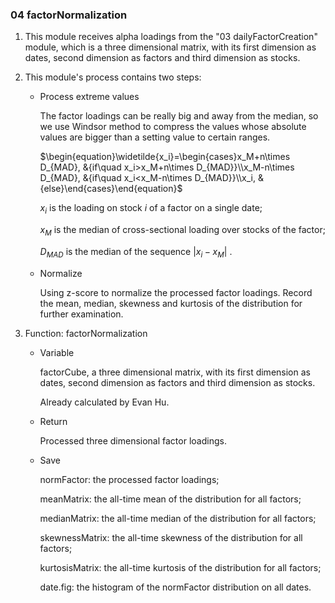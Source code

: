 ### 04 factorNormalization

1. This module receives alpha loadings from the "03 dailyFactorCreation" module, which is a three dimensional matrix, with its first dimension as dates, second dimension as factors and third dimension as stocks.

2. This module's process contains two steps:

   - Process extreme values

     The factor loadings can be really big and away from the median, so we use Windsor method to compress the values whose absolute values are bigger than a setting value to certain ranges.

     $\begin{equation}\widetilde{x_i}=\begin{cases}x_M+n\times D_{MAD}, &{if\quad x_i>x_M+n\times D_{MAD}}\\x_M-n\times D_{MAD}, &{if\quad x_i<x_M-n\times D_{MAD}}\\x_i, &{else}\end{cases}\end{equation}$ 

     $x_i$ is the loading on stock $i$  of a factor on a single date;

     $x_M$ is the median of cross-sectional loading over stocks of the factor;

     $D_{MAD}$ is the median of the sequence $|x_i-x_M|$ .

   - Normalize

     Using z-score to normalize the processed factor loadings. Record the mean, median, skewness and kurtosis of the distribution for further examination.

3. Function: factorNormalization

   - Variable

     factorCube, a three dimensional matrix, with its first dimension as dates, second dimension as factors and third dimension as stocks.

     Already calculated by Evan Hu.

   - Return

     Processed three dimensional factor loadings.

   - Save

     normFactor: the processed factor loadings;

     meanMatrix: the all-time mean of the distribution for all factors;

     medianMatrix: the all-time median of the distribution for all factors;

     skewnessMatrix: the all-time skewness of the distribution for all factors;

     kurtosisMatrix: the all-time kurtosis of the distribution for all factors;

     date.fig: the histogram of the normFactor distribution on all dates.